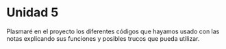 # Unidad 5

Plasmaré en el proyecto los diferentes códigos que hayamos usado con las notas explicando sus funciones y posibles trucos que pueda utilizar.
